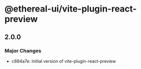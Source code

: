 # @ethereal-ui/vite-plugin-react-preview

## 2.0.0

### Major Changes

- c884a7e: Initial version of vite-plugin-react-preview
